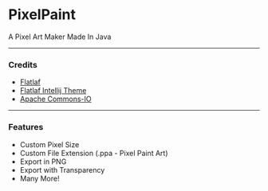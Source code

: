 # PixelPaint
A Pixel Art Maker Made In Java

---

### Credits

* [Flatlaf](https://github.com/JFormDesigner/FlatLaf)
* [Flatlaf Intellij Theme](https://github.com/JFormDesigner/FlatLaf/tree/main/flatlaf-intellij-themes)
* [Apache Commons-IO](https://commons.apache.org/proper/commons-io/)

---

### Features
* Custom Pixel Size
* Custom File Extension (.ppa - Pixel Paint Art)
* Export in PNG
* Export with Transparency
* Many More!